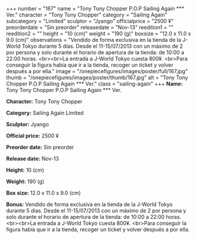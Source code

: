 +++
number = "167"
name = "Tony Tony Chopper P.O.P Sailing Again *** Ver."
character = "Tony Tony Chopper"
category = "Sailing Again"
subcategory = "Limited"
sculptor = "Jyango"
officialprice = "2500 ¥"
preorderdate = "Sin preorder"
releasedate = "Nov-13"
reedition1 = ""
reedition2 = ""
height = "10 (cm)"
weight = "190 (g)"
boxsize = "12.0 x 11.0 x 9.0 (cm)"
observations = "Vendido de forma exclusiva en la tienda de la J-World Tokyo durante 5 días. Desde el 11-15/07/2013 con un máximo de 2 por persona y solo durante el horario de apertura de la tienda: de 10:00 a 22:00 horas. &lt;br&gt;&lt;br&gt;La entrada a J-World Tokyo cuesta 800¥. &lt;br&gt;Para conseguir la figura había que ir a la tienda, recoger un ticket y volver después a por ella."
image = "/onepiecefigures/images/poster/full/167.jpg"
thumb = "/onepiecefigures/images/poster/thumb/167.jpg"
alt = "Tony Tony Chopper P.O.P Sailing Again *** Ver."
class = "sailing-again"
+++
**Name:** Tony Tony Chopper P.O.P Sailing Again *** Ver.

**Character:** Tony Tony Chopper

**Category:** Sailing Again  Limited 

**Sculptor:** Jyango

**Official price:** 2500 ¥

**Preorder date:** Sin preorder

**Release date:** Nov-13

**Height:** 10 (cm)

**Weight:** 190 (g)

**Box size:** 12.0 x 11.0 x 9.0 (cm)

**Bonus:** Vendido de forma exclusiva en la tienda de la J-World Tokyo durante 5 días. Desde el 11-15/07/2013 con un máximo de 2 por persona y solo durante el horario de apertura de la tienda: de 10:00 a 22:00 horas. &lt;br&gt;&lt;br&gt;La entrada a J-World Tokyo cuesta 800¥. &lt;br&gt;Para conseguir la figura había que ir a la tienda, recoger un ticket y volver después a por ella.